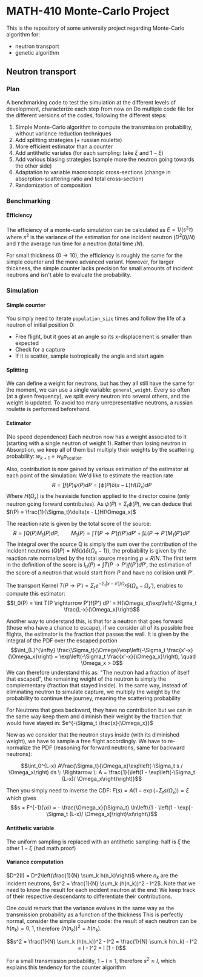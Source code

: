 # MATH-410 Monte-Carlo Project
This is the repository of some university project regarding Monte-Carlo algorithm for:
- neutron transport
- genetic algorithm

## Neutron transport

### Plan

A benchmarking code to test the simulation at the different levels of development, characterize each step from now on
Do multiple code file for the different versions of the codes, following the different steps:
1. Simple Monte-Carlo algorithm to compute the transmission probability, without variance reduction techniques
2. Add splitting strategies (+ russian roulette)
3. More efficient estimator than a counter
4. Add antithetic variates (for each sampling: take $\xi$ and $1 -  \xi$)
5. Add various biasing strategies (sample more the neutron going towards the other side)
6. Adaptation to variable macroscopic cross-sections (change in absorption-scattering ratio and total cross-section)
7. Randomization of composition

### Benchmarking

#### Efficiency
The efficiency of a monte-carlo simulation can be calculated as $E  = 1 / (s^2 \tau)$ where $s^2$ is the variance of the
estimation for one incident neutron ($D^2(I)/N$) and $\tau$ the average run time for a neutron (total time $/N$).

For small thickness ($0 \rightarrow 10$), the efficiency is roughly the same for the simple counter and the more
advanced variant. However, for larger thickness, the simple counter lacks precision for small amounts of incident neutrons
and isn't able to evaluate the probability.

### Simulation

#### Simple counter
You simply need to iterate `population_size` times and follow the life of a neutron of initial position 0:
- Free flight, but it goes at an angle so its x-displacement is smaller than expected
- Check for a capture
- If it is scatter, sample isotropically the angle and start again

#### Splitting
We can define a weight for neutrons, but has they all still have the same for the moment, we can use a single variable:
`general_weight`. Every so often (at a given frequency), we split every neutron into several others, and the weight is
updated. To avoid too many unrepresentative neutrons, a russian roulette is performed beforehand.

#### Estimator
(No speed dependence)
Each neutron now has a weight associated to it (starting with a single neutron of weight 1).
Rather than losing neutron in Absorption, we keep all of them but multiply their weights by the scattering probability:
$w_{k+1} = w_k p_{\text{scatter}}$.

Also, contribution is now gained by various estimation of the estimator at each point of the simulation:
We'd like to estimate the reaction rate
$$R = \int f(P)\psi(P) dP = \int \phi(P) \delta(x - L)H(\Omega_x) dP$$
Where $H(\Omega_x)$ is the heaviside function applied to the director cosine (only neutron going forward contributes).
As $\psi(P) = \Sigma_t \phi(P)$, we can deduce that $f(P) = \frac{1}{\Sigma_t}\delta(x - L)H(\Omega_x)$

The reaction rate is given by the total score of the source:
$$R = \int Q(P) M_1(P) dP, \qquad M_1(P) = \int T(P \rightarrow P')f(P') dP' + \int L(P \rightarrow P') M_1(P') dP'$$
The integral over the source Q is simply the sum over the contribution of the incident neutrons 
($Q(P) = N\delta(x)\delta(\Omega_x - 1)$), the probability is given by the reaction rate normalized by the total source
meaning $p = R/N$. The first term in the definition of the score is $I_0(P) = \int T(P \rightarrow P')f(P') dP'$, the
estimation of the score of a neutron that would start from $P$ and have no collision until $P'$.

The transport Kernel $T(P \rightarrow P') = \Sigma_t e^{-\Sigma_t |x-x'|/\Omega_x}\delta(\Omega_x - \Omega_x')$, enables to
compute this estimator:
$$I_0(P) = \int T(P \rightarrow P')f(P') dP' = H(\Omega_x)\exp\left(-\Sigma_t \frac{L-x}{\Omega_x}\right)$$

Another way to understand this, is that for a neutron that goes forward (those who have a chance to escape), 
if we consider all of its possible free flights, the estimator is the fraction that passes the wall. It is given by the 
integral of the PDF over the escaped portion 
$$\int_{L}^{\infty} \frac{\Sigma_t}{\Omega}\exp\left(-\Sigma_t \frac{x'-x}{\Omega_x}\right) = 
\exp\left(-\Sigma_t \frac{x'-x}{\Omega_x}\right), \quad \Omega_x > 0$$
We can therefore understand this as: "The neutron had a fraction of itself that escaped", the remaining weight of the
neutron is simply the complementary (fraction that stayed inside). In the same way, instead of eliminating neutron
to simulate capture, we multiply the weight by the probability to continue the journey, meaning the scattering probability

For Neutrons that goes backward, they have no contribution but we can in the same way keep them and diminish their weight
by the fraction that would have stayed in: $e^{-\Sigma_t \frac{x}{\Omega_x}}$

Now as we consider that the neutron stays inside (with its diminished weight), we have to sample a free flight accordingly.
We have to re-normalize the PDF (reasoning for forward neutrons, same for backward neutrons):

$$\int_0^{L-x} A\frac{\Sigma_t}{\Omega_x}\exp\left(-\Sigma_t s / \Omega_x\right) ds \: \Rightarrow \: A =
\frac{1}{\left(1 - \exp\left(-\Sigma_t (L-x)/ \Omega_x\right)\right)}$$

Then you simply need to inverse the CDF: $F(s) = A(1 - \exp\left(-\Sigma_t s / \Omega_x\right)) = \xi$ which gives
$$s = F^{-1}(\xi) = - \frac{\Omega_x}{\Sigma_t} \ln\left\{1 -
\left(1 - \exp[-\Sigma_t (L-x)/ \Omega_x]\right)\xi\right\}$$


#### Antithetic variable
The uniform sampling is replaced with an antithetic sampling: half is $\xi$ the other $1 - \xi$ (had math proof)

#### Variance computation
$D^2(I) = D^2\left(\frac{1}{N} \sum_k h(n_k)\right)$ where $n_k$ are the incident neutrons,
$s^2 = \frac{1}{N} \sum_k (h(n_k))^2 - I^2$. Note that we need to know the result for each incident neutron at the end:
We keep track of their respective descendants to differentiate their contributions.

One could remark that the variance evolves in the same way as the transmission probability as a function of the thickness
This is perfectly normal, consider the simple counter code: the result of each neutron can be $h(n_k) = 0, 1$, therefore
$(h(n_k))^2 = h(n_k)$.

$$s^2 = \frac{1}{N} \sum_k (h(n_k))^2 - I^2 = \frac{1}{N} \sum_k h(n_k) - I^2 = I - I^2 = I (1 - I)$$

For a small transmission probability, $1 - I \approx 1$, therefore $s^2 \approx I$, which explains this tendency for
the counter algorithm
